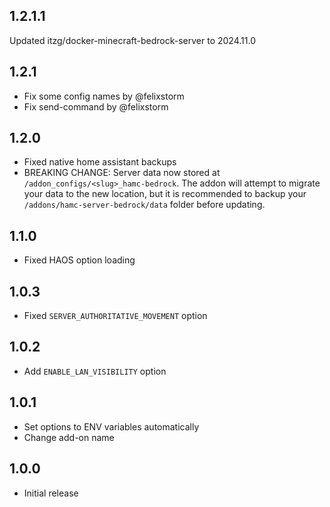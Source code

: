 ## 1.2.1.1

Updated itzg/docker-minecraft-bedrock-server to 2024.11.0

## 1.2.1

- Fix some config names by @felixstorm
- Fix send-command by @felixstorm

## 1.2.0

- Fixed native home assistant backups
- BREAKING CHANGE: Server data now stored at `/addon_configs/<slug>_hamc-bedrock`. The addon will attempt to migrate your data to the new location, but it is recommended to backup your `/addons/hamc-server-bedrock/data` folder before updating.

## 1.1.0

- Fixed HAOS option loading

## 1.0.3

- Fixed `SERVER_AUTHORITATIVE_MOVEMENT` option

## 1.0.2

- Add `ENABLE_LAN_VISIBILITY` option

## 1.0.1

- Set options to ENV variables automatically
- Change add-on name

## 1.0.0

- Initial release
